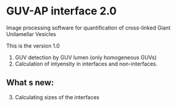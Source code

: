 # GUV-AP interface 2.0

Image processing software for quantification of cross-linked Giant Unilamellar Vesicles

This is the version 1.0 

1. GUV detection by GUV lumen (only homogeneous GUVs)
2. Calculation of intyensity in interfaces and non-interfaces.


## What s new:

3. Calculating sizes of the interfaces

 
